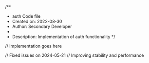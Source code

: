 /**
 * auth Code file
 * Created on: 2022-08-30
 * Author: Secondary Developer
 *
 * Description: Implementation of auth functionality
 */
 
// Implementation goes here


// Fixed issues on 2024-05-21
// Improving stability and performance
